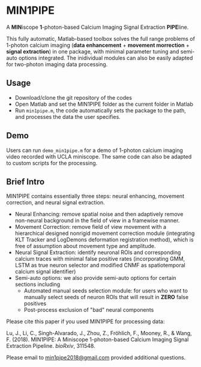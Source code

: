 # MIN1PIPE
A **MIN**iscope **1**-photon-based Calcium Imaging Signal Extraction **PIPE**line. 

This fully automatic, Matlab-based toolbox solves the full range problems of 1-photon calcium imaging (**data enhancement** + **movement morrection** + **signal extraction**) in one package, with minimal parameter tuning and semi-auto options integrated. The inidividual modules can also be easily adapted for two-photon imaging data processing.

## Usage
- Download/clone the git repository of the codes
- Open Matlab and set the MIN1PIPE folder as the current folder in Matlab
- Run `min1pipe.m`, the code automatically sets the package to the path, and processes the data the user specifies.

## Demo
Users can run `demo_min1pipe.m` for a demo of 1-photon calcium imaging video recorded with UCLA miniscope. The same code can also be adapted to custom scripts for the processing.

## Brief Intro
MIN1PIPE contains essentially three steps: neural enhancing, movement correction, and neural signal extraction.
- Neural Enhancing: remove spatial noise and then adaptively remove non-neural background in the field of view in a framewise manner.
- Movement Correction: remove field of view movement with a hierarchical designed nonrigid movement correction module (integrating KLT Tracker and LogDemons deformation registration method), which is free of assumption about movement type and amplitude.
- Neural Signal Extraction: identify neuronal ROIs and corresponding calcium traces with minimal false positive rates (incorporating GMM, LSTM as true neuron selector and modified CNMF as spatiotemporal calcium signal identifier)
- Semi-auto options: we also provide semi-auto options for certain sections including
  - Automated manual seeds selection module: for users who want to manually select seeds of neuron ROIs that will result in **ZERO** false positives
  - Post-process exclusion of "bad" neural components
  
Please cite this paper if you used MIN1PIPE for processing data:

Lu, J., Li, C., Singh-Alvarado, J., Zhou, Z., Fröhlich, F., Mooney, R., & Wang, F. (2018). MIN1PIPE: A Miniscope 1-photon-based Calcium Imaging Signal Extraction Pipeline. *bioRxiv*, 311548.

Please email to min1pipe2018@gmail.com provided additional questions.
